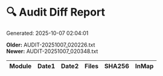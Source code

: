 # 🔍 Audit Diff Report
Generated: 2025-10-07 02:04:01

**Older:** AUDIT-20251007_020226.txt  
**Newer:** AUDIT-20251007_020348.txt

| Module | Date1 | Date2 | Files | SHA256 | InMap |
|---|---|---|---|---|---|
